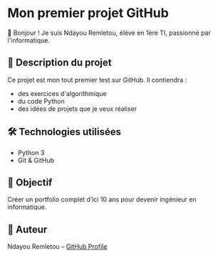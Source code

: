 # Mon premier projet GitHub

👋 Bonjour ! Je suis Ndayou Remletou, élève en 1ère TI, passionné par l'informatique.

## 🚀 Description du projet
Ce projet est mon tout premier test sur GitHub. Il contiendra :
- des exercices d'algorithmique
- du code Python
- des idées de projets que je veux réaliser

## 🛠️ Technologies utilisées
- Python 3
- Git & GitHub

## 📅 Objectif
Créer un portfolio complet d’ici 10 ans pour devenir ingénieur en informatique.

## 🔗 Auteur
Ndayou Remletou – [GitHub Profile](https://github.com/ndayouremletou)
